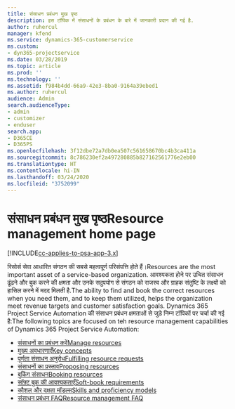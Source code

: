 ```yaml
---
title: संसाधन प्रबंधन मुख पृष्ठ
description: इस टॉपिक में संसाधनों के प्रबंधन के बारे में जानकारी प्रदान की गई है.
author: ruhercul
manager: kfend
ms.service: dynamics-365-customerservice
ms.custom:
- dyn365-projectservice
ms.date: 03/28/2019
ms.topic: article
ms.prod: ''
ms.technology: ''
ms.assetid: f984b4dd-66a9-42e3-8ba0-9164a39ebed1
ms.author: ruhercul
audience: Admin
search.audienceType:
- admin
- customizer
- enduser
search.app:
- D365CE
- D365PS
ms.openlocfilehash: 3f12dbe72a7db0ea507c561658670bc4b3ca411a
ms.sourcegitcommit: 8c786230ef2a497280885b827162561776e2eb00
ms.translationtype: HT
ms.contentlocale: hi-IN
ms.lasthandoff: 03/24/2020
ms.locfileid: "3752099"
---
```

# <a name="resource-management-home-page"></a><span data-ttu-id="3bb4d-103">संसाधन प्रबंधन मुख पृष्ठ</span><span class="sxs-lookup"><span data-stu-id="3bb4d-103">Resource management home page</span></span>

[!INCLUDE[cc-applies-to-psa-app-3.x](../includes/cc-applies-to-psa-app-3x.md)]

<span data-ttu-id="3bb4d-104">रिसोर्स सेवा आधारित संगठन की सबसे महत्वपूर्ण परिसंपत्ति होते हैं।</span><span class="sxs-lookup"><span data-stu-id="3bb4d-104">Resources are the most important asset of a service-based organization.</span></span> <span data-ttu-id="3bb4d-105">आवश्यकता होने पर उचित संसाधन ढूंढने और बुक करने की क्षमता और उनके सदुपयोग से संगठन को राजस्व और ग्राहक संतुष्टि के लक्ष्यों को हासिल करने में मदद मिलती है.</span><span class="sxs-lookup"><span data-stu-id="3bb4d-105">The ability to find and book the correct resources when you need them, and to keep them utilized, helps the organization meet revenue targets and customer satisfaction goals.</span></span> <span data-ttu-id="3bb4d-106">Dynamics 365 Project Service Automation की संसाधन प्रबंधन क्षमताओं से जुड़े निम्न टॉपिकों पर चर्चा की गई है:</span><span class="sxs-lookup"><span data-stu-id="3bb4d-106">The following topics are focused on teh resource management capabilities of Dynamics 365 Project Service Automation:</span></span>

- [<span data-ttu-id="3bb4d-107">संसाधनों का प्रबंधन करें</span><span class="sxs-lookup"><span data-stu-id="3bb4d-107">Manage resources</span></span>](manage-resources.md)
- [<span data-ttu-id="3bb4d-108">मुख्य अवधारणाएँ</span><span class="sxs-lookup"><span data-stu-id="3bb4d-108">Key concepts</span></span>](reports-key-concepts.md)
- [<span data-ttu-id="3bb4d-109">पूर्णता संसाधन अनुरोध</span><span class="sxs-lookup"><span data-stu-id="3bb4d-109">Fulfilling resource requests</span></span>](resource-management-fulfill-requests.md)
- [<span data-ttu-id="3bb4d-110">संसाधनों का प्रस्ताव</span><span class="sxs-lookup"><span data-stu-id="3bb4d-110">Proposing resources</span></span>](resource-management-propose-resources.md)
- [<span data-ttu-id="3bb4d-111">बुकिंग संसाधन</span><span class="sxs-lookup"><span data-stu-id="3bb4d-111">Booking resources</span></span>](resource-management-book-resources-scheduleboard.md)
- [<span data-ttu-id="3bb4d-112">सॉफ़्ट बुक की आवश्यकताएँ</span><span class="sxs-lookup"><span data-stu-id="3bb4d-112">Soft-book requirements</span></span>](resource-management-softbook-requirements.md)
- [<span data-ttu-id="3bb4d-113">कौशल और दक्षता मॉडल्स</span><span class="sxs-lookup"><span data-stu-id="3bb4d-113">Skills and proficiency models</span></span>](resource-management-skills-proficiency.md)
- [<span data-ttu-id="3bb4d-114">संसाधन प्रबंधन FAQ</span><span class="sxs-lookup"><span data-stu-id="3bb4d-114">Resource management FAQ</span></span>](resource-management-faq.md)

